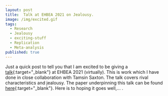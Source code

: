 ```yaml
---
layout: post
title:  Talk at EHBEA 2021 on Jealousy.
image: /img/excited.gif
tags:
  - Research
  - Jealousy
  - exciting-stuff
  - Replication
  - Meta-analysis
published: true
---
```


Just a quick post to tell you that I am excited to be giving a [talk](https://tvpollet.github.io/ehbea_2021_jealousy/Jealousy_talk.html#1){:target="_blank"} at EHBEA 2021 (virtually). This is work which I have done in close collaboration with Tamsin Saxton. The talk covers rival characteristics and jealousy. The paper underpinning this talk can be found [here](https://journals.sagepub.com/doi/full/10.1177/0146167220904512){:target="_blank"}. Here is to hoping it goes well,... .